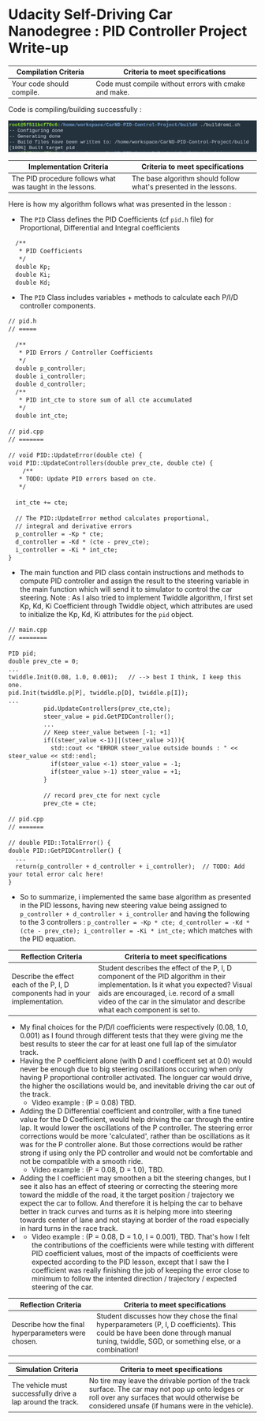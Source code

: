 # Udacity Self-Driving Car Nanodegree : PID Controller Project Write-up

Compilation Criteria | Criteria to meet specifications
-------------------- | -------------------------------
Your code should compile. | Code must compile without errors with cmake and make.

Code is compiling/building successfully : 

![Compilation](/images/005_compilation.png)

Implementation Criteria | Criteria to meet specifications
----------------------- | -------------------------------
The PID procedure follows what was taught in the lessons.| The base algorithm should follow what's presented in the lessons.

Here is how my algorithm follows what was presented in the lesson : 
- The `PID` Class defines the PID Coefficients (cf `pid.h` file) for Proportional, Differential and Integral coefficients
```
  /**
   * PID Coefficients
   */ 
  double Kp;
  double Ki;
  double Kd;
```

- The `PID` Class includes variables + methods to calculate each P/I/D controller components.
```
// pid.h
// =====

  /**
   * PID Errors / Controller Coefficients
   */
  double p_controller;
  double i_controller;
  double d_controller;
  /**
   * PID int_cte to store sum of all cte accumulated
   */ 
  double int_cte;

// pid.cpp
// =======

// void PID::UpdateError(double cte) {
void PID::UpdateControllers(double prev_cte, double cte) {
    /**
   * TODO: Update PID errors based on cte.
   */
  
  int_cte += cte;
  
  // The PID::UpdateError method calculates proportional,
  // integral and derivative errors
  p_controller = -Kp * cte;
  d_controller = -Kd * (cte - prev_cte);
  i_controller = -Ki * int_cte;
}
```
- The main function and PID class contain instructions and methods to compute PID controller and assign the result to the steering variable in the main function which will send it to simulator to control the car steering. Note : As I also tried to implement Twiddle algorithm, I first set Kp, Kd, Ki Coefficient through Twiddle object, which attributes are used to initialize the Kp, Kd, Ki attributes for the `pid` object.
```
// main.cpp
// ========

PID pid;
double prev_cte = 0;
...
twiddle.Init(0.08, 1.0, 0.001);   // --> best I think, I keep this one.
pid.Init(twiddle.p[P], twiddle.p[D], twiddle.p[I]);  
...
          pid.UpdateControllers(prev_cte,cte);
          steer_value = pid.GetPIDController();
          ...
          // Keep steer_value between [-1; +1]
          if((steer_value <-1)||(steer_value >1)){
            std::cout << "ERROR steer_value outside bounds : " << steer_value << std::endl;
            if(steer_value <-1) steer_value = -1;
            if(steer_value >-1) steer_value = +1;
          }

          // record prev_cte for next cycle
          prev_cte = cte;
          
// pid.cpp
// =======

// double PID::TotalError() {
double PID::GetPIDController() {
  ...
  return(p_controller + d_controller + i_controller);  // TODO: Add your total error calc here!
}
```
- So to summarize, i implemented the same base algorithm as presented in the PID lessons, having new steering value being assigned to `p_controller + d_controller + i_controller` and having the following to the 3 controllers : `p_controller = -Kp * cte; d_controller = -Kd * (cte - prev_cte); i_controller = -Ki * int_cte;` which matches with the PID equation. 

Reflection Criteria | Criteria to meet specifications
-------------------- | -------------------------------
Describe the effect each of the P, I, D components had in your implementation. | Student describes the effect of the P, I, D component of the PID algorithm in their implementation. Is it what you expected? Visual aids are encouraged, i.e. record of a small video of the car in the simulator and describe what each component is set to.

- My final choices for the P/D/I coefficients were respectively (0.08, 1.0, 0.001) as I found through different tests that they were giving me the best results to steer the car for at least one full lap of the simulator track.
- Having the P coefficient alone (with D and I coefficent set at 0.0) would never be enough due to big steering oscillations occuring when only having P proportional controller activated. The longuer car would drive, the higher the oscillations would be, and inevitable driving the car out of the track.
  - Video example : (P = 0.08) TBD.
- Adding the D Differential coefficient and controller, with a fine tuned value for the D Coefficient, would help driving the car through the entire lap. It would lower the oscillations of the P controller. The steering error corrections would be more 'calculated', rather than be oscillations as it was for the P controller alone. But those corrections would be rather strong if using only the PD controller and would not be comfortable and not be compatible with a smooth ride.
  - Video example :  (P = 0.08, D = 1.0), TBD.
- Adding the I coefficient may smoothen a bit the steering changes, but I see it also has an effect of steering or correcting the steering more toward the middle of the road, it the target position / trajectory we expect the car to follow. And therefore it is helping the car to behave better in track curves and turns as it is helping more into steering towards center of lane and not staying at border of the road especially in hard turns in the race track.
- - Video example :  (P = 0.08, D = 1.0, I = 0.001), TBD.
That's how I felt the contributions of the coefficients were while testing with different PID coefficient values, most of the impacts of coefficients were expected according to the PID lesson, except that I saw the I coefficient was really finishing the job of keeping the error close to minimum to follow the intented direction / trajectory / expected steering of the car.


Reflection Criteria | Criteria to meet specifications
-------------------- | -------------------------------
Describe how the final hyperparameters were chosen. | Student discusses how they chose the final hyperparameters (P, I, D coefficients). This could be have been done through manual tuning, twiddle, SGD, or something else, or a combination!


Simulation Criteria | Criteria to meet specifications
-------------------- | -------------------------------
The vehicle must successfully drive a lap around the track. | No tire may leave the drivable portion of the track surface. The car may not pop up onto ledges or roll over any surfaces that would otherwise be considered unsafe (if humans were in the vehicle).
